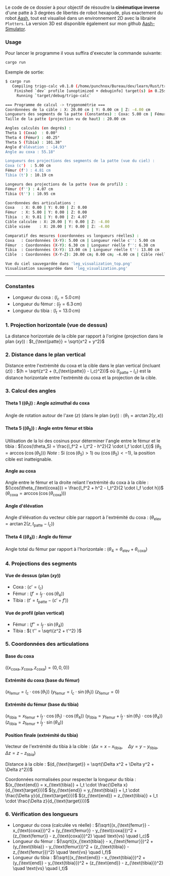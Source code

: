 Le code de ce dossier à pour objectif de résoudre la **cinématique inverse** d'une patte à 3 degrées de libertés de robot hexapode, plus exactement du robot [Aash](https://github.com/notpunchnox/hexa), tout est visualisé dans un environnement 2D avec la librairie `Plotters`.
La version 3D est disponible également sur mon github [Aash-Simulator](https://github.com/notpunchnox/Aash-Simulator).

### Usage
Pour lancer le programme il vous suffira d'executer la commande suivante:

```sh
cargo run
```

Exemple de sortie:
```sh
$ cargo run
   Compiling trigo-calc v0.1.0 (/home/punchnox/Bureau/dev/learn/Rust/trigo-calc)
    Finished `dev` profile [unoptimized + debuginfo] target(s) in 0.25s
     Running `target/debug/trigo-calc`

=== Programme de calcul -> trygonométrie ===
Coordonnées de la cible : X: 20.00 cm | Y: 0.00 cm | Z: -4.00 cm
Longueurs des segments de la patte (Constantes) : Coxa: 5.00 cm | Fémur: 6.30 cm | Tibia: 13.00 cm
Taille de la patte (projection vu de haut) : 20.00 cm

Angles calculés (en degrés) :
Theta 1 (Coxa)  : 0.00°
Theta 4 (Fémur) : 40.25°
Theta 5 (Tibia) : 101.38°
Angle d'élévation : -14.93°
Angle au coxa : 55.18°

Longueurs des projections des segments de la patte (vue du ciel) :
Coxa (c')  : 5.00 cm
Fémur (f') : 4.81 cm
Tibia (t') : 10.19 cm

Longeurs des projections de la patte (vue de profil) :
Fémur (f'') : 4.07 cm
Tibia (t'') : 10.95 cm

Coordonnées des articulations :
Coxa   : X: 0.00 | Y: 0.00 | Z: 0.00
Fémur  : X: 5.00 | Y: 0.00 | Z: 0.00
Tibia  : X: 9.81 | Y: 0.00 | Z: 4.07
Cible calculée : X: 20.00 | Y: 0.00 | Z: -4.00
Cible visée    : X: 20.00 | Y: 0.00 | Z: -4.00

Comparatif des mesures (coordonnées vs longueurs réelles) :
Coxa   : Coordonnées (X-Y): 5.00 cm | Longueur réelle c'': 5.00 cm
Fémur  : Coordonnées (X-Y): 6.30 cm | Longueur réelle f'': 6.30 cm
Tibia  : Coordonnées (X-Y): 13.00 cm | Longueur réelle t'': 13.00 cm
Cible  : Coordonnées (X-Y-Z): 20.00 cm; 0.00 cm; -4.00 cm | Cible réelle (X-Y-Z): 20 cm; 0 cm; -4 cm

Vue du ciel sauvegardée dans 'leg_visualization_top.png'
Visualisation sauvegardée dans 'leg_visualization.png'
```
---

### **Constantes**
- Longueur du coxa : $( l_c = 5.0 \, \text{cm} )$
- Longueur du fémur : $( l_f = 6.3 \, \text{cm} )$
- Longueur du tibia : $( l_t = 13.0 \, \text{cm} )$

### **1. Projection horizontale (vue de dessus)**
La distance horizontale de la cible par rapport à l'origine (projection dans le plan $(xy)$) :
$t_{\text{patte}} = \sqrt{x^2 + y^2}$

### **2. Distance dans le plan vertical**
Distance entre l'extrémité du coxa et la cible dans le plan vertical (incluant $(z)$) :
$(h = \sqrt{z^2 + (t_{\text{patte}} - l_c)^2})$
où $( t_{\text{patte}} - l_c )$ est la distance horizontale entre l'extrémité du coxa et la projection de la cible.

### **3. Calcul des angles**
#### **Theta 1 ($(\theta_1)$) : Angle azimuthal du coxa**
Angle de rotation autour de l'axe $(z)$ (dans le plan $(xy)$) :
$(\theta_1 = \arctan2(y, x))$

#### **Theta 5 ($(\theta_5)$) : Angle entre fémur et tibia**
Utilisation de la loi des cosinus pour déterminer l'angle entre le fémur et le tibia :
$(\cos(\theta_5) = \frac{l_f^2 + l_t^2 - h^2}{2 \cdot l_f \cdot l_t})$
$(\theta_5 = \arccos(\cos(\theta_5)))$
*Note* : Si $(\cos(\theta_5) > 1)$ ou $(\cos(\theta_5) < -1)$, la position cible est inatteignable.

#### **Angle au coxa**
Angle entre le fémur et la droite reliant l'extrémité du coxa à la cible :
$(\cos(\theta_{\text{coxa}}) = \frac{l_f^2 + h^2 - l_t^2}{2 \cdot l_f \cdot h})$
$(\theta_{\text{coxa}} = \arccos(\cos(\theta_{\text{coxa}})))$

#### **Angle d'élévation**
Angle d'élévation du vecteur cible par rapport à l'extrémité du coxa :
$(\theta_{\text{elev}} = \arctan2(z, t_{\text{patte}} - l_c))$

#### **Theta 4 ($(\theta_4)$) : Angle du fémur**
Angle total du fémur par rapport à l'horizontale :
$(\theta_4 = \theta_{\text{elev}} + \theta_{\text{coxa}})$

### **4. Projections des segments**
#### **Vue de dessus (plan $(xy)$)**
- Coxa : $( c' = l_c )$
- Fémur : $( f' = l_f \cdot \cos(\theta_4) )$
- Tibia : $( t' = t_{\text{patte}} - (c' + f') )$

#### **Vue de profil (plan vertical)**
- Fémur : $( f'' = l_f \cdot \sin(\theta_4) )$
- Tibia : $( t'' = \sqrt{z^2 + t'^2} )$

### **5. Coordonnées des articulations**
#### **Base du coxa**
$((x_{\text{coxa}}, y_{\text{coxa}}, z_{\text{coxa}}) = (0, 0, 0))$

#### **Extrémité du coxa (base du fémur)**
$(x_{\text{femur}} = l_c \cdot \cos(\theta_1))$
$(y_{\text{femur}} = l_c \cdot \sin(\theta_1))$
$(z_{\text{femur}} = 0)$

#### **Extrémité du fémur (base du tibia)**
$(x_{\text{tibia}} = x_{\text{femur}} + l_f \cdot \cos(\theta_1) \cdot \cos(\theta_4))$
$(y_{\text{tibia}} = y_{\text{femur}} + l_f \cdot \sin(\theta_1) \cdot \cos(\theta_4))$
$(z_{\text{tibia}} = z_{\text{femur}} + l_f \cdot \sin(\theta_4))$

#### **Position finale (extrémité du tibia)**
Vecteur de l'extrémité du tibia à la cible :
$(\Delta x = x - x_{\text{tibia}}, \quad \Delta y = y - y_{\text{tibia}}, \quad \Delta z = z - z_{\text{tibia}})$

Distance à la cible :
$(d_{\text{target}} = \sqrt{\Delta x^2 + \Delta y^2 + \Delta z^2})$

Coordonnées normalisées pour respecter la longueur du tibia :
$(x_{\text{end}} = x_{\text{tibia}} + l_t \cdot \frac{\Delta x}{d_{\text{target}}})$
$(y_{\text{end}} = y_{\text{tibia}} + l_t \cdot \frac{\Delta y}{d_{\text{target}}})$
$(z_{\text{end}} = z_{\text{tibia}} + l_t \cdot \frac{\Delta z}{d_{\text{target}}})$

### **6. Vérification des longueurs**
- Longueur du coxa (calculée vs réelle) :
$(\sqrt{(x_{\text{femur}} - x_{\text{coxa}})^2 + (y_{\text{femur}} - y_{\text{coxa}})^2 + (z_{\text{femur}} - z_{\text{coxa}})^2} \quad \text{vs} \quad l_c)$
- Longueur du fémur :
$(\sqrt{(x_{\text{tibia}} - x_{\text{femur}})^2 + (y_{\text{tibia}} - y_{\text{femur}})^2 + (z_{\text{tibia}} - z_{\text{femur}})^2} \quad \text{vs} \quad l_f)$
- Longueur du tibia :
$(\sqrt{(x_{\text{end}} - x_{\text{tibia}})^2 + (y_{\text{end}} - y_{\text{tibia}})^2 + (z_{\text{end}} - z_{\text{tibia}})^2} \quad \text{vs} \quad l_t)$
